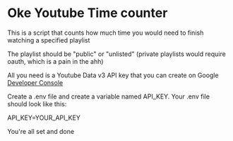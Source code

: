 # Oke Youtube Time counter

This is a script that counts how much time you would need to finish watching a specified playlist

The playlist should be "public" or "unlisted" (private playlists would require oauth, which is a pain in the ahh)

All you need is a Youtube Data v3 API key that you can create on Google [Developer Console](https://console.cloud.google.com/)

Create a .env file and create a variable named API_KEY.
Your .env file should look like this:

API_KEY=YOUR_API_KEY

You're all set and done
